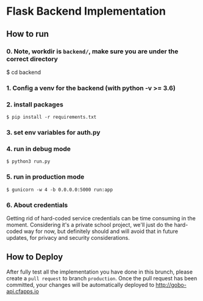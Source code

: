 # Flask Backend Implementation

## How to run
### 0. Note, workdir is `backend/`, make sure you are under the correct directory
$ cd backend
### 1. Config a venv for the backend (with python -v >= 3.6)
### 2. install packages
```
$ pip install -r requirements.txt
```
### 3. set env variables for auth.py
### 4. run in debug mode
```
$ python3 run.py
```
### 5. run in production mode
```
$ gunicorn -w 4 -b 0.0.0.0:5000 run:app
```
### 6. About credentials
Getting rid of hard-coded service credentials can be time consuming in the moment. Considering it's a private school project, we'll just do the hard-coded way for now, but definitely should and will avoid that in future updates, for privacy and security considerations.
## How to Deploy
After fully test all the implementation you have done in this brunch, please create a `pull request` to branch `production`. Once the pull request has been committed, your changes will be automatically deployed to http://gobo-api.cfapps.io